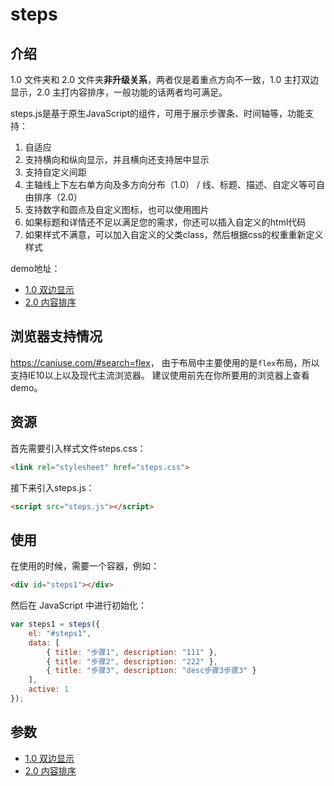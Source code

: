 # steps #

## 介绍 ##

1.0 文件夹和 2.0 文件夹**非升级关系**，两者仅是着重点方向不一致，1.0 主打双边显示，2.0 主打内容排序，一般功能的话两者均可满足。

steps.js是基于原生JavaScript的组件，可用于展示步骤条、时间轴等，功能支持：
 1. 自适应
 2. 支持横向和纵向显示，并且横向还支持居中显示
 3. 支持自定义间距
 4. 主轴线上下左右单方向及多方向分布（1.0） / 线、标题、描述、自定义等可自由排序（2.0）
 5. 支持数字和圆点及自定义图标，也可以使用图片
 6. 如果标题和详情还不足以满足您的需求，你还可以插入自定义的html代码
 7. 如果样式不满意，可以加入自定义的父类class，然后根据css的权重重新定义样式

demo地址：
 * [1.0 双边显示](http://www.fxss5201.cn/project/plugin/steps/1.0/)
 * [2.0 内容排序](http://www.fxss5201.cn/project/plugin/steps/2.0/)

## 浏览器支持情况 ##
<https://caniuse.com/#search=flex>，
由于布局中主要使用的是`flex`布局，所以支持IE10以上以及现代主流浏览器。
建议使用前先在你所要用的浏览器上查看demo。
## 资源 ##

首先需要引入样式文件steps.css：

```HTML
<link rel="stylesheet" href="steps.css">
```

接下来引入steps.js：

```HTML
<script src="steps.js"></script>
```

## 使用 ##

在使用的时候，需要一个容器，例如：

```HTML
<div id="steps1"></div>
```

然后在 JavaScript 中进行初始化：

```JavaScript
var steps1 = steps({
    el: "#steps1",
    data: [
        { title: "步骤1", description: "111" },
        { title: "步骤2", description: "222" },
        { title: "步骤3", description: "desc步骤3步骤3" }
    ],
    active: 1
});
```

## 参数 ##
 * [1.0 双边显示](https://github.com/fxss5201/steps/wiki/1.0-%E7%89%88%E6%9C%ACAPI)
 * [2.0 内容排序](https://github.com/fxss5201/steps/wiki/2.0%E7%89%88%E6%9C%ACAPI)
